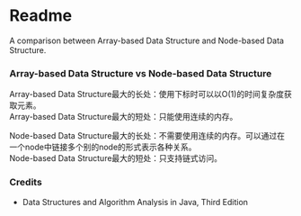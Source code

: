 # Readme
A comparison between Array-based Data Structure and Node-based Data Structure.

### Array-based Data Structure vs Node-based Data Structure

Array-based Data Structure最大的长处：使用下标时可以以O(1)的时间复杂度获取元素。<br />
Array-based Data Structure最大的短处：只能使用连续的内存。

Node-based Data Structure最大的长处：不需要使用连续的内存。可以通过在一个node中链接多个别的node的形式表示各种关系。<br />
Node-based Data Structure最大的短处：只支持链式访问。

### Credits
- Data Structures and Algorithm Analysis in Java, Third Edition
